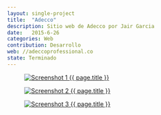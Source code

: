 ```yaml
---
layout: single-project
title:  "Adecco"
description: Sitio web de Adecco por Jair Garcia
date:   2015-6-26
categories: Web
contribution: Desarrollo
web: //adeccoprofessional.co
state: Terminado
---
```


<figure class="single-project__image">
	<a href="{{ page.web }}" target="_blank">
		<img src="{{ post.url }}/images/adecco/Screenshot_1-min.png" alt="Screenshot 1 {{ page.title }}">
	</a>
</figure>
<figure class="single-project__image">
	<a href="{{ page.web }}" target="_blank">
		<img src="{{ post.url }}/images/adecco/Screenshot_2-min.png" alt="Screenshot 2 {{ page.title }}">
	</a>
</figure>
<figure class="single-project__image">
	<a href="{{ page.web }}" target="_blank">
		<img src="{{ post.url }}/images/adecco/Screenshot_3-min.png" alt="Screenshot 3 {{ page.title }}">
	</a>
</figure>